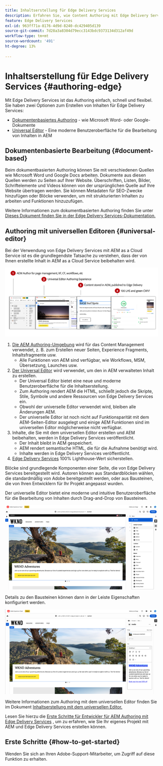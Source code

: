 ```yaml
---
title: Inhaltserstellung für Edge Delivery Services
description: Erfahren Sie, wie Content Authoring mit Edge Delivery Services funktioniert und wie Sie AEM Inhalte mit Edge Delivery Services erstellen.
feature: Edge Delivery Services
exl-id: 963ff71a-8176-4d9d-8240-dc429405d139
source-git-commit: 7d28a3a8304d79ecc3143bdc9373134d312af49d
workflow-type: tm+mt
source-wordcount: '491'
ht-degree: 13%

---
```


# Inhaltserstellung für Edge Delivery Services {#authoring-edge}

Mit Edge Delivery Services ist das Authoring einfach, schnell und flexibel. Sie haben zwei Optionen zum Erstellen von Inhalten für Edge Delivery Services:

* [Dokumentenbasiertes Authoring](#document-based) - wie Microsoft Word- oder Google-Dokumente
* [Universal Editor](#universal-editor) - Eine moderne Benutzeroberfläche für die Bearbeitung von Inhalten in AEM

## Dokumentenbasierte Bearbeitung {#document-based}

Beim dokumentbasierten Authoring können Sie mit verschiedenen Quellen wie Microsoft Word und Google Docs arbeiten. Dokumente aus diesen Quellen werden zu Seiten auf Ihrer Website. Überschriften, Listen, Bilder, Schriftelemente und Videos können von der ursprünglichen Quelle auf Ihre Website übertragen werden. Sie können Metadaten für SEO-Zwecke hinzufügen oder Blöcke verwenden, um mit strukturierten Inhalten zu arbeiten und Funktionen hinzuzufügen.

Weitere Informationen zum dokumentbasierten Authoring finden Sie unter [Dieses Dokument finden Sie in der Edge Delivery Services-Dokumentation.](/help/edge/docs/authoring.md)

## Authoring mit universellen Editoren {#universal-editor}

Bei der Verwendung von Edge Delivery Services mit AEM as a Cloud Service ist es die grundlegendste Tatsache zu verstehen, dass der von Ihnen erstellte Inhalt in AEM as a Cloud Service beibehalten wird.

![Funktionsweise AEM Authoring mit Edge Delivery Services](assets/how-aem-edge-works.png)

1. [Die AEM Authoring-Umgebung](/help/sites-cloud/authoring/getting-started/quick-start.md) wird für das Content Management verwendet, z. B. zum Erstellen neuer Seiten, Experience Fragments, Inhaltsfragmente usw.
   * Alle Funktionen von AEM sind verfügbar, wie Workflows, MSM, Übersetzung, Launches usw.
1. [Der Universal Editor](/help/implementing/universal-editor/authoring.md) wird verwendet, um den in AEM verwalteten Inhalt zu erstellen.
   * Der Universal Editor bietet eine neue und moderne Benutzeroberfläche für die Inhaltserstellung.
   * Zum Authoring rendert AEM die HTML, schließt jedoch die Skripte, Stile, Symbole und andere Ressourcen von Edge Delivery Services ein.
   * Obwohl der universelle Editor verwendet wird, bleiben alle Änderungen AEM.
   * Der universelle Editor ist noch nicht auf Funktionsparität mit dem AEM-Seiten-Editor ausgelegt und einige AEM Funktionen sind im universellen Editor möglicherweise nicht verfügbar.
1. Inhalte, die Sie mit dem universellen Editor erstellen und AEM beibehalten, werden in Edge Delivery Services veröffentlicht.
   * Der Inhalt bleibt in AEM gespeichert.
   * AEM rendert semantische HTML, die für die Aufnahme benötigt wird.
   * Inhalte werden in Edge Delivery Services veröffentlicht.
1. [Edge Delivery Services](/help/edge/developer/keeping-it-100.md) 100% Lighthouse-Wert sicherstellen.

Blöcke sind grundlegende Komponenten einer Seite, die von Edge Delivery Services bereitgestellt wird. Autoren können aus Standardblöcken wählen, die standardmäßig von Adobe bereitgestellt werden, oder aus Bausteinen, die von Ihren Entwicklern für Ihr Projekt angepasst wurden.

Der universelle Editor bietet eine moderne und intuitive Benutzeroberfläche für die Bearbeitung von Inhalten durch Drag-and-Drop von Bausteinen.

![Drag &amp; Drop von Bausteinen im universellen Editor](assets/blocks.png)

Details zu den Bausteinen können dann in der Leiste Eigenschaften konfiguriert werden.

![Blockeigenschaften konfigurieren](assets/block-properties.png)

Weitere Informationen zum Authoring mit dem universellen Editor finden Sie im Dokument [Inhaltserstellung mit dem universellen Editor.](/help/implementing/universal-editor/authoring.md)

Lesen Sie hierzu die [Erste Schritte für Entwickler für AEM Authoring mit Edge Delivery Services](/help/edge/edge-dev-getting-started.md) , um zu erfahren, wie Sie Ihr eigenes Projekt mit AEM und Edge Delivery Services erstellen können.

## Erste Schritte {#how-to-get-started}

Wenden Sie sich an Ihren Adobe-Support-Mitarbeiter, um Zugriff auf diese Funktion zu erhalten.

